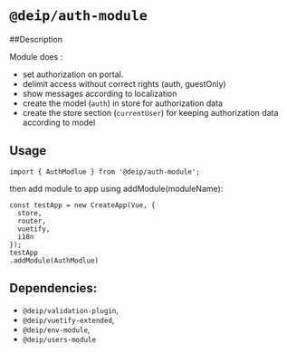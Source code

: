 # `@deip/auth-module`

##Description

Module does :
* set authorization on portal.
* delimit access without correct rights (auth, guestOnly)
* show messages according to localization
* create the model (`auth`) in store for authorization data
* create the store section (`currentUser`) for keeping authorization data according to model

## Usage
```
import { AuthModlue } from '@deip/auth-module';
```
then add module to app using addModule(moduleName):
```
const testApp = new CreateApp(Vue, {
  store,
  router,
  vuetify,
  i18n
});
testApp
.addModule(AuthModlue)
```

## Dependencies:

* `@deip/validation-plugin`,
* `@deip/vuetify-extended`,
* `@deip/env-module`,
* `@deip/users-module`
